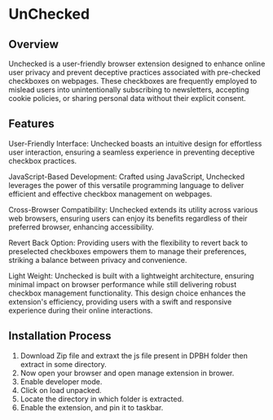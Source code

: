 # UnChecked
## Overview 
Unchecked is a user-friendly browser extension designed to enhance online user privacy and prevent deceptive practices associated with pre-checked checkboxes on webpages. These checkboxes are frequently employed to mislead users into unintentionally subscribing to newsletters, accepting cookie policies, or sharing personal data without their explicit consent. 


## Features
User-Friendly Interface: Unchecked boasts an intuitive design for effortless user interaction, ensuring a seamless experience in preventing deceptive checkbox practices.

JavaScript-Based Development: Crafted using JavaScript, Unchecked leverages the power of this versatile programming language to deliver efficient and effective checkbox management on webpages.

Cross-Browser Compatibility: Unchecked extends its utility across various web browsers, ensuring users can enjoy its benefits regardless of their preferred browser, enhancing accessibility.

Revert Back Option: Providing users with the flexibility to revert back to preselected checkboxes empowers them to manage their preferences, striking a balance between privacy and convenience.

Light Weight: Unchecked is built with a lightweight architecture, ensuring minimal impact on browser performance while still delivering robust checkbox management functionality. This design choice enhances the extension's efficiency, providing users with a swift and responsive experience during their online interactions. 


## Installation Process
1. Download Zip file and extraxt the js file present in DPBH folder then extract in some directory.
2. Now open your browser and open manage extension in brower.
3. Enable developer mode.
4. Click on load unpacked.
5. Locate the directory in which folder is extracted.
6. Enable the extension, and pin it to taskbar.
